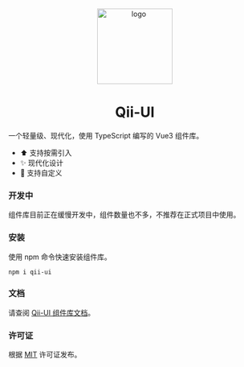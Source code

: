 <br>
<p align="center">
  <a href="https://qiqi29.github.io/qii-ui-doc/" target="_blank" rel="noopener noreferrer">
    <img width="150" src="https://qiqi29.github.io/qii-ui-doc/favicon.svg" alt="logo">
  </a>
</p>

<h1 align="center">Qii-UI</h1>


一个轻量级、现代化，使用 TypeScript 编写的 Vue3 组件库。

- ⬆️ 支持按需引入
- ✨ 现代化设计
- 🌈 支持自定义


### 开发中
组件库目前正在缓慢开发中，组件数量也不多，不推荐在正式项目中使用。


### 安装
使用 npm 命令快速安装组件库。
```npm
npm i qii-ui
```


### 文档
请查阅 [Qii-UI 组件库文档](https://qiqi29.github.io/qii-ui-doc/)。


### 许可证
根据 [MIT](LICENSE) 许可证发布。
